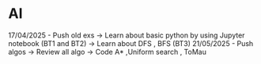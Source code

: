 # AI
17/04/2025 - Push old exs
-> Learn about basic python by using Jupyter notebook (BT1 and BT2)
-> Learn about DFS , BFS  (BT3)
21/05/2025 - Push algos
-> Review all algo
-> Code A* ,Uniform search , ToMau